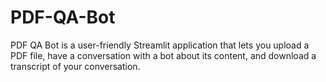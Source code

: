 # PDF-QA-Bot
PDF QA Bot is a user-friendly Streamlit application that lets you upload a PDF file, have a conversation with a bot about its content, and download a transcript of your conversation.

